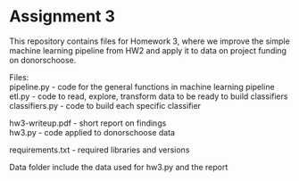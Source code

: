 # Assignment 3
  
This repository contains files for Homework 3, where we improve the simple machine learning pipeline from HW2
and apply it to data on project funding on donorschoose.  
  
Files:  
pipeline.py - code for the general functions in machine learning pipeline  
etl.py - code to read, explore, transform data to be ready to build classifiers  
classifiers.py - code to build each specific classifier  
  
hw3-writeup.pdf - short report on findings  
hw3.py - code applied to donorschoose data  
  
requirements.txt - required libraries and versions  
  
Data folder include the data used for hw3.py and the report  